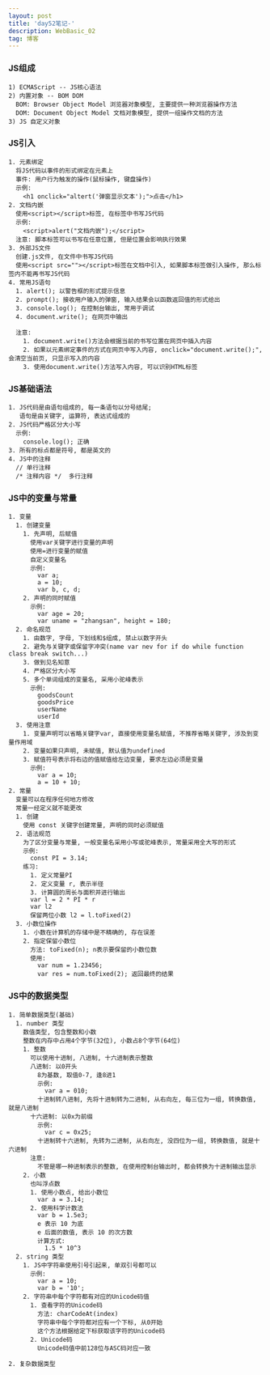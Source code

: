 ```yaml
---
layout: post
title: 'day52笔记-'
description: WebBasic_02
tag: 博客
---      
```

### JS组成
    1) ECMAScript -- JS核心语法
    2) 内置对象 -- BOM DOM
      BOM: Browser Object Model 浏览器对象模型, 主要提供一种浏览器操作方法
      DOM: Document Object Model 文档对象模型, 提供一组操作文档的方法
    3) JS 自定义对象

### JS引入
    1. 元素绑定
      将JS代码以事件的形式绑定在元素上
      事件: 用户行为触发的操作(鼠标操作, 键盘操作)
      示例:
        <h1 onclick="altert('弹窗显示文本');">点击</h1>
    2. 文档内嵌
      使用<script></script>标签, 在标签中书写JS代码
      示例:
        <script>alert("文档内嵌");</script>
      注意: 脚本标签可以书写在任意位置, 但是位置会影响执行效果
    3. 外部JS文件
      创建.js文件, 在文件中书写JS代码
      使用<script src=""></script>标签在文档中引入, 如果脚本标签做引入操作, 那么标签内不能再书写JS代码
    4. 常用JS语句
      1. alert(); 以警告框的形式提示信息
      2. prompt(); 接收用户输入的弹窗, 输入结果会以函数返回值的形式给出
      3. console.log(); 在控制台输出, 常用于调试
      4. document.write(); 在网页中输出

      注意:
        1. document.write()方法会根据当前的书写位置在网页中插入内容
        2. 如果以元素绑定事件的方式在网页中写入内容, onclick="document.write();", 会清空当前页, 只显示写入的内容
        3. 使用document.write()方法写入内容, 可以识别HTML标签

### JS基础语法
    1. JS代码是由语句组成的, 每一条语句以分号结尾;
       语句是由关键字, 运算符, 表达式组成的
    2. JS代码严格区分大小写
      示例:
        console.log(); 正确
    3. 所有的标点都是符号, 都是英文的
    4. JS中的注释
      // 单行注释
      /* 注释内容 */  多行注释

### JS中的变量与常量
    1. 变量
      1. 创建变量
        1. 先声明, 后赋值
          使用var关键字进行变量的声明
          使用=进行变量的赋值
          自定义变量名
          示例:
            var a;
            a = 10;
            var b, c, d;
        2. 声明的同时赋值
          示例:
            var age = 20;
            var uname = "zhangsan", height = 180;
      2. 命名规范
        1. 由数字, 字母, 下划线和$组成, 禁止以数字开头
        2. 避免与关键字或保留字冲突(name var nev for if do while function class break switch...)
        3. 做到见名知意
        4. 严格区分大小写
        5. 多个单词组成的变量名, 采用小驼峰表示
          示例:
            goodsCount
            goodsPrice
            userName
            userId
      3. 使用注意
        1. 变量声明可以省略关键字var, 直接使用变量名赋值, 不推荐省略关键字, 涉及到变量作用域
        2. 变量如果只声明, 未赋值, 默认值为undefined
        3. 赋值符号表示将右边的值赋值给左边变量, 要求左边必须是变量
          示例:
            var a = 10;
            a = 10 + 10;
    2. 常量
      变量可以在程序任何地方修改
      常量一经定义就不能更改
      1. 创建
        使用 const 关键字创建常量, 声明的同时必须赋值
      2. 语法规范
        为了区分变量与常量, 一般变量名采用小写或驼峰表示, 常量采用全大写的形式
        示例:
          const PI = 3.14;
        练习:
          1. 定义常量PI
          2. 定义变量 r, 表示半径
          3. 计算圆的周长与面积并进行输出
          var l = 2 * PI * r
          var l2
          保留两位小数 l2 = l.toFixed(2)
      3. 小数位操作
        1. 小数在计算机的存储中是不精确的, 存在误差
        2. 指定保留小数位
          方法: toFixed(n); n表示要保留的小数位数
          使用:
            var num = 1.23456;
            var res = num.toFixed(2); 返回最终的结果

### JS中的数据类型
    1. 简单数据类型(基础)
      1. number 类型
        数值类型, 包含整数和小数
        整数在内存中占用4个字节(32位), 小数占8个字节(64位)
        1. 整数
          可以使用十进制, 八进制, 十六进制表示整数
          八进制: 以0开头
            8为基数, 取值0-7, 逢8进1
            示例:
              var a = 010;
            十进制转八进制, 先将十进制转为二进制, 从右向左, 每三位为一组, 转换数值, 就是八进制
          十六进制: 以0x为前缀
            示例:
              var c = 0x25;
            十进制转十六进制, 先转为二进制, 从右向左, 没四位为一组, 转换数值, 就是十六进制
          注意:
            不管是哪一种进制表示的整数, 在使用控制台输出时, 都会转换为十进制输出显示
        2. 小数
          也叫浮点数
          1. 使用小数点, 给出小数位
            var a = 3.14;
          2. 使用科学计数法
            var b = 1.5e3;
            e 表示 10 为底
            e 后面的数值, 表示 10 的次方数
            计算方式:
              1.5 * 10^3
      2. string 类型
        1. JS中字符串使用引号引起来, 单双引号都可以
          示例:
            var a = 10;
            var b = '10';
        2. 字符串中每个字符都有对应的Unicode码值
          1. 查看字符的Unicode码
            方法: charCodeAt(index)
            字符串中每个字符都对应有一个下标, 从0开始
            这个方法根据给定下标获取该字符的Unicode码
          2. Unicode码
            Unicode码值中前128位与ASC码对应一致
            
    2. 复杂数据类型
